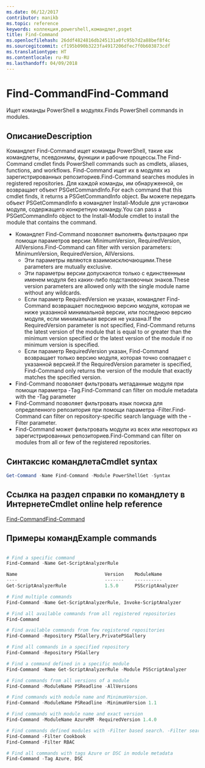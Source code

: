 ```yaml
---
ms.date: 06/12/2017
contributor: manikb
ms.topic: reference
keywords: коллекция,powershell,командлет,psget
title: Find-Command
ms.openlocfilehash: 26ddf4824816db245131a0fc95b7d2a88bef8f4c
ms.sourcegitcommit: cf195b090b3223fa4917206dfec7f0b603873cdf
ms.translationtype: HT
ms.contentlocale: ru-RU
ms.lasthandoff: 04/09/2018
---
```

# <a name="find-command"></a><span data-ttu-id="b2c68-103">Find-Command</span><span class="sxs-lookup"><span data-stu-id="b2c68-103">Find-Command</span></span>

<span data-ttu-id="b2c68-104">Ищет команды PowerShell в модулях.</span><span class="sxs-lookup"><span data-stu-id="b2c68-104">Finds PowerShell commands in modules.</span></span>

## <a name="description"></a><span data-ttu-id="b2c68-105">Описание</span><span class="sxs-lookup"><span data-stu-id="b2c68-105">Description</span></span>
<span data-ttu-id="b2c68-106">Командлет Find-Command ищет команды PowerShell, такие как командлеты, псевдонимы, функции и рабочие процессы.</span><span class="sxs-lookup"><span data-stu-id="b2c68-106">The Find-Command cmdlet finds PowerShell commands such as cmdlets, aliases, functions, and workflows.</span></span> <span data-ttu-id="b2c68-107">Find-Command ищет их в модулях из зарегистрированных репозиториев.</span><span class="sxs-lookup"><span data-stu-id="b2c68-107">Find-Command searches modules in registered repositories.</span></span>
<span data-ttu-id="b2c68-108">Для каждой команды, им обнаруженной, он возвращает объект PSGetCommandInfo.</span><span class="sxs-lookup"><span data-stu-id="b2c68-108">For each command that this cmdlet finds, it returns a PSGetCommandInfo object.</span></span> <span data-ttu-id="b2c68-109">Вы можете передать объект PSGetCommandInfo в командлет Install-Module для установки модуля, содержащего конкретную команду.</span><span class="sxs-lookup"><span data-stu-id="b2c68-109">You can pass a PSGetCommandInfo object to the Install-Module cmdlet to install the module that contains the command.</span></span>

- <span data-ttu-id="b2c68-110">Командлет Find-Command позволяет выполнять фильтрацию при помощи параметров версии: MinimumVersion, RequiredVersion, AllVersions.</span><span class="sxs-lookup"><span data-stu-id="b2c68-110">Find-Command can filter with version parameters: MinimumVersion, RequiredVersion, AllVersions.</span></span>
  - <span data-ttu-id="b2c68-111">Эти параметры являются взаимоисключающими.</span><span class="sxs-lookup"><span data-stu-id="b2c68-111">These parameters are mutually exclusive.</span></span>
  - <span data-ttu-id="b2c68-112">Эти параметры версии допускаются только с единственным именем модуля без каких-либо подстановочных знаков.</span><span class="sxs-lookup"><span data-stu-id="b2c68-112">These version parameters are allowed only with the single module name without any wildcards.</span></span>
  - <span data-ttu-id="b2c68-113">Если параметр RequiredVersion не указан, командлет Find-Command возвращает последнюю версию модуля, которая не ниже указанной минимальной версии, или последнюю версию модуля, если минимальная версия не указана.</span><span class="sxs-lookup"><span data-stu-id="b2c68-113">If the RequiredVersion parameter is not specified, Find-Command returns the latest version of the module that is equal to or greater than the minimum version specified or the latest version of the module if no minimum version is specified.</span></span>
  - <span data-ttu-id="b2c68-114">Если параметр RequiredVersion указан, Find-Command возвращает только версию модуля, которая точно совпадает с указанной версией.</span><span class="sxs-lookup"><span data-stu-id="b2c68-114">If the RequiredVersion parameter is specified, Find-Command only returns the version of the module that exactly matches the specified version.</span></span>
- <span data-ttu-id="b2c68-115">Find-Command позволяет фильтровать метаданные модуля при помощи параметра -Tag.</span><span class="sxs-lookup"><span data-stu-id="b2c68-115">Find-Command can filter on module metadata with the -Tag parameter</span></span>
- <span data-ttu-id="b2c68-116">Find-Command позволяет фильтровать язык поиска для определенного репозитория при помощи параметра -Filter.</span><span class="sxs-lookup"><span data-stu-id="b2c68-116">Find-Command can filter on repository-specific search language with the -Filter parameter.</span></span>
- <span data-ttu-id="b2c68-117">Find-Command может фильтровать модули из всех или некоторых из зарегистрированных репозиториев.</span><span class="sxs-lookup"><span data-stu-id="b2c68-117">Find-Command can filter on modules from all or few of the registered repositories.</span></span>

## <a name="cmdlet-syntax"></a><span data-ttu-id="b2c68-118">Синтаксис командлета</span><span class="sxs-lookup"><span data-stu-id="b2c68-118">Cmdlet syntax</span></span>
```powershell
Get-Command -Name Find-Command -Module PowerShellGet -Syntax
```

## <a name="cmdlet-online-help-reference"></a><span data-ttu-id="b2c68-119">Ссылка на раздел справки по командлету в Интернете</span><span class="sxs-lookup"><span data-stu-id="b2c68-119">Cmdlet online help reference</span></span>

[<span data-ttu-id="b2c68-120">Find-Command</span><span class="sxs-lookup"><span data-stu-id="b2c68-120">Find-Command</span></span>](http://go.microsoft.com/fwlink/?LinkId=733636)

## <a name="example-commands"></a><span data-ttu-id="b2c68-121">Примеры команд</span><span class="sxs-lookup"><span data-stu-id="b2c68-121">Example commands</span></span>
```powershell

# Find a specific command
Find-Command -Name Get-ScriptAnalyzerRule

Name                                Version    ModuleName                          Repository
----                                -------    ----------                          ----------
Get-ScriptAnalyzerRule              1.5.0      PSScriptAnalyzer                    PSGallery

# Find multiple commands
Find-Command -Name Get-ScriptAnalyzerRule, Invoke-ScriptAnalyzer

# Find all available commands from all registered repositories
Find-Command

# Find available commands from few registered repositories
Find-Command -Repository PSGallery,PrivatePSGallery

# Find all commands in a specified repository
Find-Command -Repository PSGallery

# Find a command defined in a specific module
Find-Command -Name Get-ScriptAnalyzerRule -Module PSScriptAnalyzer

# Find commands from all versions of a module
Find-Command -ModuleName PSReadline -AllVersions

# Find commands with module name and MinimumVersion.
Find-Command -ModuleName PSReadline -MinimumVersion 1.1

# Find commands with module name and exact version
Find-Command -ModuleName AzureRM -RequiredVersion 1.4.0

# Find commands defined modules with -Filter based search. -Filter searches in description and module names
Find-Command -Filter Cookbook
Find-Command -Filter RBAC

# Find all commands with tags Azure or DSC in module metadata
Find-Command -Tag Azure, DSC

```